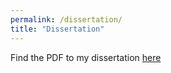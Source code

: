 ```yaml
---
permalink: /dissertation/
title: "Dissertation"
---
```


Find the PDF to my dissertation [here](https://annawegmann.github.io/pdf/25-09-29_thesis-as-printed.pdf)
